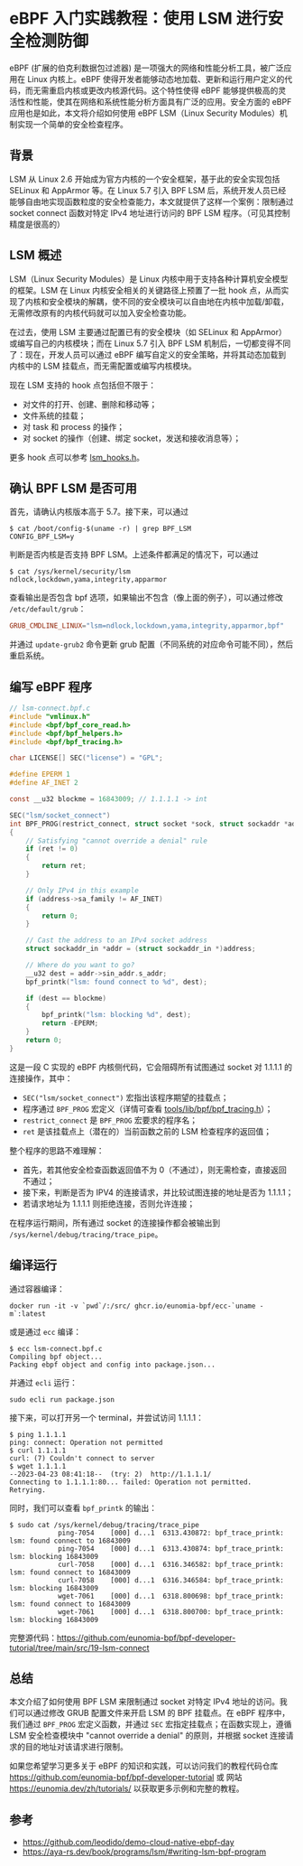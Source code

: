 # eBPF 入门实践教程：使用 LSM 进行安全检测防御

eBPF (扩展的伯克利数据包过滤器) 是一项强大的网络和性能分析工具，被广泛应用在 Linux 内核上。eBPF 使得开发者能够动态地加载、更新和运行用户定义的代码，而无需重启内核或更改内核源代码。这个特性使得 eBPF 能够提供极高的灵活性和性能，使其在网络和系统性能分析方面具有广泛的应用。安全方面的 eBPF 应用也是如此，本文将介绍如何使用 eBPF LSM（Linux Security Modules）机制实现一个简单的安全检查程序。

## 背景

LSM 从 Linux 2.6 开始成为官方内核的一个安全框架，基于此的安全实现包括 SELinux 和 AppArmor 等。在 Linux 5.7 引入 BPF LSM 后，系统开发人员已经能够自由地实现函数粒度的安全检查能力，本文就提供了这样一个案例：限制通过 socket connect 函数对特定 IPv4 地址进行访问的 BPF LSM 程序。（可见其控制精度是很高的）

## LSM 概述

LSM（Linux Security Modules）是 Linux 内核中用于支持各种计算机安全模型的框架。LSM 在 Linux 内核安全相关的关键路径上预置了一批 hook 点，从而实现了内核和安全模块的解耦，使不同的安全模块可以自由地在内核中加载/卸载，无需修改原有的内核代码就可以加入安全检查功能。

在过去，使用 LSM 主要通过配置已有的安全模块（如 SELinux 和 AppArmor）或编写自己的内核模块；而在 Linux 5.7 引入 BPF LSM 机制后，一切都变得不同了：现在，开发人员可以通过 eBPF 编写自定义的安全策略，并将其动态加载到内核中的 LSM 挂载点，而无需配置或编写内核模块。

现在 LSM 支持的 hook 点包括但不限于：

+ 对文件的打开、创建、删除和移动等；
+ 文件系统的挂载；
+ 对 task 和 process 的操作；
+ 对 socket 的操作（创建、绑定 socket，发送和接收消息等）；

更多 hook 点可以参考 [lsm_hooks.h](https://github.com/torvalds/linux/blob/master/include/linux/lsm_hooks.h)。

## 确认 BPF LSM 是否可用

首先，请确认内核版本高于 5.7。接下来，可以通过

```console
$ cat /boot/config-$(uname -r) | grep BPF_LSM
CONFIG_BPF_LSM=y
```

判断是否内核是否支持 BPF LSM。上述条件都满足的情况下，可以通过

```console
$ cat /sys/kernel/security/lsm
ndlock,lockdown,yama,integrity,apparmor
```

查看输出是否包含 bpf 选项，如果输出不包含（像上面的例子），可以通过修改 `/etc/default/grub`：

```conf
GRUB_CMDLINE_LINUX="lsm=ndlock,lockdown,yama,integrity,apparmor,bpf"
```

并通过 `update-grub2` 命令更新 grub 配置（不同系统的对应命令可能不同），然后重启系统。

## 编写 eBPF 程序

```C
// lsm-connect.bpf.c
#include "vmlinux.h"
#include <bpf/bpf_core_read.h>
#include <bpf/bpf_helpers.h>
#include <bpf/bpf_tracing.h>

char LICENSE[] SEC("license") = "GPL";

#define EPERM 1
#define AF_INET 2

const __u32 blockme = 16843009; // 1.1.1.1 -> int

SEC("lsm/socket_connect")
int BPF_PROG(restrict_connect, struct socket *sock, struct sockaddr *address, int addrlen, int ret)
{
    // Satisfying "cannot override a denial" rule
    if (ret != 0)
    {
        return ret;
    }

    // Only IPv4 in this example
    if (address->sa_family != AF_INET)
    {
        return 0;
    }

    // Cast the address to an IPv4 socket address
    struct sockaddr_in *addr = (struct sockaddr_in *)address;

    // Where do you want to go?
    __u32 dest = addr->sin_addr.s_addr;
    bpf_printk("lsm: found connect to %d", dest);

    if (dest == blockme)
    {
        bpf_printk("lsm: blocking %d", dest);
        return -EPERM;
    }
    return 0;
}

```

这是一段 C 实现的 eBPF 内核侧代码，它会阻碍所有试图通过 socket 对 1.1.1.1 的连接操作，其中：

+ `SEC("lsm/socket_connect")` 宏指出该程序期望的挂载点；
+ 程序通过 `BPF_PROG` 宏定义（详情可查看 [tools/lib/bpf/bpf_tracing.h](https://git.kernel.org/pub/scm/linux/kernel/git/stable/linux.git/tree/tools/lib/bpf/bpf_tracing.h)）；
+ `restrict_connect` 是 `BPF_PROG` 宏要求的程序名；
+ `ret` 是该挂载点上（潜在的）当前函数之前的 LSM 检查程序的返回值；

整个程序的思路不难理解：

+ 首先，若其他安全检查函数返回值不为 0（不通过），则无需检查，直接返回不通过；
+ 接下来，判断是否为 IPV4 的连接请求，并比较试图连接的地址是否为 1.1.1.1；
+ 若请求地址为 1.1.1.1 则拒绝连接，否则允许连接；

在程序运行期间，所有通过 socket 的连接操作都会被输出到 `/sys/kernel/debug/tracing/trace_pipe`。

## 编译运行

通过容器编译：

```console
docker run -it -v `pwd`/:/src/ ghcr.io/eunomia-bpf/ecc-`uname -m`:latest
```

或是通过 `ecc` 编译：

```console
$ ecc lsm-connect.bpf.c
Compiling bpf object...
Packing ebpf object and config into package.json...
```

并通过 `ecli` 运行：

```shell
sudo ecli run package.json
```

接下来，可以打开另一个 terminal，并尝试访问 1.1.1.1：

```console
$ ping 1.1.1.1
ping: connect: Operation not permitted
$ curl 1.1.1.1
curl: (7) Couldn't connect to server
$ wget 1.1.1.1
--2023-04-23 08:41:18--  (try: 2)  http://1.1.1.1/
Connecting to 1.1.1.1:80... failed: Operation not permitted.
Retrying.
```

同时，我们可以查看 `bpf_printk` 的输出：

```console
$ sudo cat /sys/kernel/debug/tracing/trace_pipe
            ping-7054    [000] d...1  6313.430872: bpf_trace_printk: lsm: found connect to 16843009
            ping-7054    [000] d...1  6313.430874: bpf_trace_printk: lsm: blocking 16843009
            curl-7058    [000] d...1  6316.346582: bpf_trace_printk: lsm: found connect to 16843009
            curl-7058    [000] d...1  6316.346584: bpf_trace_printk: lsm: blocking 16843009
            wget-7061    [000] d...1  6318.800698: bpf_trace_printk: lsm: found connect to 16843009
            wget-7061    [000] d...1  6318.800700: bpf_trace_printk: lsm: blocking 16843009
```

完整源代码：<https://github.com/eunomia-bpf/bpf-developer-tutorial/tree/main/src/19-lsm-connect>

## 总结

本文介绍了如何使用 BPF LSM 来限制通过 socket 对特定 IPv4 地址的访问。我们可以通过修改 GRUB 配置文件来开启 LSM 的 BPF 挂载点。在 eBPF 程序中，我们通过 `BPF_PROG` 宏定义函数，并通过 `SEC` 宏指定挂载点；在函数实现上，遵循 LSM 安全检查模块中 "cannot override a denial" 的原则，并根据 socket 连接请求的目的地址对该请求进行限制。

如果您希望学习更多关于 eBPF 的知识和实践，可以访问我们的教程代码仓库 <https://github.com/eunomia-bpf/bpf-developer-tutorial> 或 网站 <https://eunomia.dev/zh/tutorials/> 以获取更多示例和完整的教程。

## 参考

+ <https://github.com/leodido/demo-cloud-native-ebpf-day>
+ <https://aya-rs.dev/book/programs/lsm/#writing-lsm-bpf-program>
